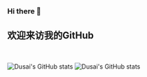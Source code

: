 ### Hi there 👋

<!--
**Fcmmm/Fcmmm** is a ✨ _special_ ✨ repository because its `README.md` (this file) appears on your GitHub profile.

Here are some ideas to get you started:

- 🔭 I’m currently working on ...
- 🌱 I’m currently learning ...
- 👯 I’m looking to collaborate on ...
- 🤔 I’m looking for help with ...
- 💬 Ask me about ...
- 📫 How to reach me: ...
- 😄 Pronouns: ...
- ⚡ Fun fact: ...
-->
## 欢迎来访我的GitHub
<br/>

![Dusai's GitHub stats](https://github-readme-stats.vercel.app/api?username=Fcmmm&show_icons=true&theme=radical)
![Dusai's GitHub stats](https://github-readme-stats.vercel.app/api?username=Fcmmm)

<!--START_SECTION:waka-->
<!--END_SECTION:waka-->

